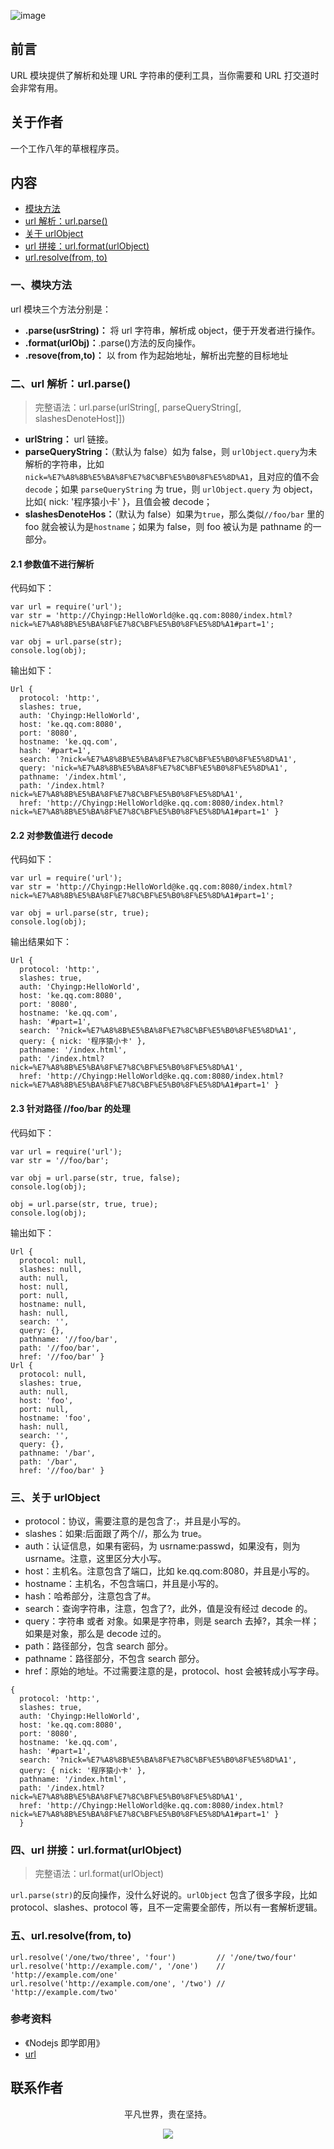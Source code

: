 ![image](../img/timg.jpg)
<br>

## 前言

URL 模块提供了解析和处理 URL 字符串的便利工具，当你需要和 URL 打交道时会非常有用。

## 关于作者

一个工作八年的草根程序员。

## 内容

- [模块方法](#一模块方法)
- [url 解析：url.parse()](#二url-解析urlparse)
- [关于 urlObject](#三关于-urlobject)
- [url 拼接：url.format(urlObject)](#四url-拼接urlformaturlobject)
- [url.resolve(from, to)](#五urlresolvefrom-to)

### 一、模块方法

url 模块三个方法分别是：

- **.parse(usrString)：** 将 url 字符串，解析成 object，便于开发者进行操作。
- **.format(urlObj)：**.parse()方法的反向操作。
- **.resove(from,to)：** 以 from 作为起始地址，解析出完整的目标地址

### 二、url 解析：url.parse()

> 完整语法：url.parse(urlString[, parseQueryString[, slashesDenoteHost]])

- **urlString：** url 链接。
- **parseQueryString：**（默认为 false）如为 false，则 `urlObject.query`为未解析的字符串，比如`nick=%E7%A8%8B%E5%BA%8F%E7%8C%BF%E5%B0%8F%E5%8D%A1`，且对应的值不会 `decode`；如果 `parseQueryString` 为 true，则 `urlObject.query` 为 object，比如{ nick: '程序猿小卡' }，且值会被 decode；
- **slashesDenoteHos：**（默认为 false）如果为`true`，那么类似`//foo/bar` 里的 foo 就会被认为是`hostname`；如果为 false，则 foo 被认为是 pathname 的一部分。

#### 2.1 参数值不进行解析

代码如下：

```
var url = require('url');
var str = 'http://Chyingp:HelloWorld@ke.qq.com:8080/index.html?nick=%E7%A8%8B%E5%BA%8F%E7%8C%BF%E5%B0%8F%E5%8D%A1#part=1';

var obj = url.parse(str);
console.log(obj);
```

输出如下：

```
Url {
  protocol: 'http:',
  slashes: true,
  auth: 'Chyingp:HelloWorld',
  host: 'ke.qq.com:8080',
  port: '8080',
  hostname: 'ke.qq.com',
  hash: '#part=1',
  search: '?nick=%E7%A8%8B%E5%BA%8F%E7%8C%BF%E5%B0%8F%E5%8D%A1',
  query: 'nick=%E7%A8%8B%E5%BA%8F%E7%8C%BF%E5%B0%8F%E5%8D%A1',
  pathname: '/index.html',
  path: '/index.html?nick=%E7%A8%8B%E5%BA%8F%E7%8C%BF%E5%B0%8F%E5%8D%A1',
  href: 'http://Chyingp:HelloWorld@ke.qq.com:8080/index.html?nick=%E7%A8%8B%E5%BA%8F%E7%8C%BF%E5%B0%8F%E5%8D%A1#part=1' }
```

#### 2.2 对参数值进行 decode

代码如下：

```
var url = require('url');
var str = 'http://Chyingp:HelloWorld@ke.qq.com:8080/index.html?nick=%E7%A8%8B%E5%BA%8F%E7%8C%BF%E5%B0%8F%E5%8D%A1#part=1';

var obj = url.parse(str, true);
console.log(obj);
```

输出结果如下：

```
Url {
  protocol: 'http:',
  slashes: true,
  auth: 'Chyingp:HelloWorld',
  host: 'ke.qq.com:8080',
  port: '8080',
  hostname: 'ke.qq.com',
  hash: '#part=1',
  search: '?nick=%E7%A8%8B%E5%BA%8F%E7%8C%BF%E5%B0%8F%E5%8D%A1',
  query: { nick: '程序猿小卡' },
  pathname: '/index.html',
  path: '/index.html?nick=%E7%A8%8B%E5%BA%8F%E7%8C%BF%E5%B0%8F%E5%8D%A1',
  href: 'http://Chyingp:HelloWorld@ke.qq.com:8080/index.html?nick=%E7%A8%8B%E5%BA%8F%E7%8C%BF%E5%B0%8F%E5%8D%A1#part=1' }
```

#### 2.3 针对路径 //foo/bar 的处理

代码如下：

```
var url = require('url');
var str = '//foo/bar';

var obj = url.parse(str, true, false);
console.log(obj);

obj = url.parse(str, true, true);
console.log(obj);
```

输出如下：

```
Url {
  protocol: null,
  slashes: null,
  auth: null,
  host: null,
  port: null,
  hostname: null,
  hash: null,
  search: '',
  query: {},
  pathname: '//foo/bar',
  path: '//foo/bar',
  href: '//foo/bar' }
Url {
  protocol: null,
  slashes: true,
  auth: null,
  host: 'foo',
  port: null,
  hostname: 'foo',
  hash: null,
  search: '',
  query: {},
  pathname: '/bar',
  path: '/bar',
  href: '//foo/bar' }
```

### 三、关于 urlObject

- protocol：协议，需要注意的是包含了:，并且是小写的。
- slashes：如果:后面跟了两个//，那么为 true。
- auth：认证信息，如果有密码，为 usrname:passwd，如果没有，则为 usrname。注意，这里区分大小写。
- host：主机名。注意包含了端口，比如 ke.qq.com:8080，并且是小写的。
- hostname：主机名，不包含端口，并且是小写的。
- hash：哈希部分，注意包含了#。
- search：查询字符串，注意，包含了?，此外，值是没有经过 decode 的。
- query：字符串 或者 对象。如果是字符串，则是 search 去掉?，其余一样；如果是对象，那么是 decode 过的。
- path：路径部分，包含 search 部分。
- pathname：路径部分，不包含 search 部分。
- href：原始的地址。不过需要注意的是，protocol、host 会被转成小写字母。

```
{
  protocol: 'http:',
  slashes: true,
  auth: 'Chyingp:HelloWorld',
  host: 'ke.qq.com:8080',
  port: '8080',
  hostname: 'ke.qq.com',
  hash: '#part=1',
  search: '?nick=%E7%A8%8B%E5%BA%8F%E7%8C%BF%E5%B0%8F%E5%8D%A1',
  query: { nick: '程序猿小卡' },
  pathname: '/index.html',
  path: '/index.html?nick=%E7%A8%8B%E5%BA%8F%E7%8C%BF%E5%B0%8F%E5%8D%A1',
  href: 'http://Chyingp:HelloWorld@ke.qq.com:8080/index.html?nick=%E7%A8%8B%E5%BA%8F%E7%8C%BF%E5%B0%8F%E5%8D%A1#part=1' }
  }
```

### 四、url 拼接：url.format(urlObject)

> 完整语法：url.format(urlObject)

`url.parse(str)`的反向操作，没什么好说的。`urlObject` 包含了很多字段，比如 protocol、slashes、protocol 等，且不一定需要全部传，所以有一套解析逻辑。

### 五、url.resolve(from, to)

```
url.resolve('/one/two/three', 'four')         // '/one/two/four'
url.resolve('http://example.com/', '/one')    // 'http://example.com/one'
url.resolve('http://example.com/one', '/two') // 'http://example.com/two'
```

### 参考资料

- 《Nodejs 即学即用》
- [url](https://github.com/chyingp/nodejs-learning-guide/blob/master/%E6%A8%A1%E5%9D%97/url.md)

## 联系作者

<div align="center">
    <p>
        平凡世界，贵在坚持。
    </p>
    <img src="../img/contact.png" />
</div>
